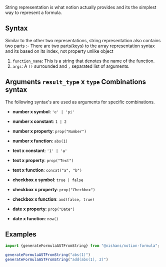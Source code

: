 String representation is what notion actually provides and its the simplest way to represent a formula.

## Syntax

Similar to the other two representations, string representation also contains two parts :-
There are two parts(keys) to the array representation syntax and its based on its index, not property unlike object 

1. `function_name`: This is a string that denotes the name of the function.
2. `args`: A `()` surrounded and `,` separated list of arguments.

## Arguments `result_type` x `type` Combinations syntax

The following syntax's are used as arguments for specific combinations.

* **number x symbol**: `'e' | 'pi'`
* **number x constant**: `1 | 2`
* **number x property**: `prop("Number")`
* **number x function**: `abs(1)`

* **text x constant**: `'1' | 'a'`
* **text x property**: `prop("Text")`
* **text x function**: `concat("a", "b")`

* **checkbox x symbol**: `true | false`
* **checkbox x property**: `prop("Checkbox")`
* **checkbox x function**: `and(false, true)`

* **date x property**: `prop("Date")`
* **date x function**: `now()`

## Examples

```ts
import {generateFormulaASTFromString} from "@nishans/notion-formula";

generateFormulaASTFromString("abs(1)")
generateFormulaASTFromString("add(abs(1), 2)")
```